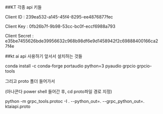 ##KT 각종 api 키들

Client ID : 239ea532-a145-45f4-8295-ee4876877fec

Client Key : 0fb26b7f-9b98-53cc-bc0f-eccf6988a793

Client Secret : e35be7455626bde39956632c968b98df6e9d1458942f2c69888400166ca27f4e




##kt ai api 사용하기 앞서서 설치하는 것들

conda install -c conda-forge portaudio python=3 pyaudio grpcio grpcio-tools

그리고 proto 폴더 들어가서

(아나콘다 power shell 들어간 후, cd proto파일 경로 지정)

python -m grpc_tools.protoc -I . --python_out=. --grpc_python_out=. ktaiapi.proto
